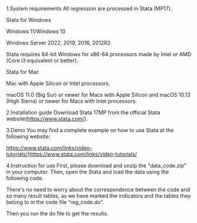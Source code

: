 1.System requirements
All regression are processed in Stata (MP17).

Stata for Windows

Windows 11/Windows 10

Windows Server 2022, 2019, 2016, 2012R2

Stata requires 64-bit Windows for x86-64 processors made by Intel or AMD (Core i3 equivalent or better).

Stata for Mac

Mac with Apple Silicon or Intel processors.

macOS 11.0 (Big Sur) or newer for Macs with Apple Silicon and macOS 10.13 (High Sierra) or newer for Macs with Intel processors.

2.Installation guide
Download Stata 17MP from the official Stata website(https://www.stata.com/).

3.Demo
You may find a complete example on how to use Stata at the following website:

https://www.stata.com/links/video-tutorials/)https://www.stata.com/links/video-tutorials/

4.Instruction for use
First, please download and unzip the "data_code.zip" in your computer. Then, open the Stata and load the data using the following code.

There's no need to worry about the correspondence between the code and so many result tables, as we have marked the indicators and the tables they belong to in the code file “reg_code.do”.

Then you run the do file to get the results.
